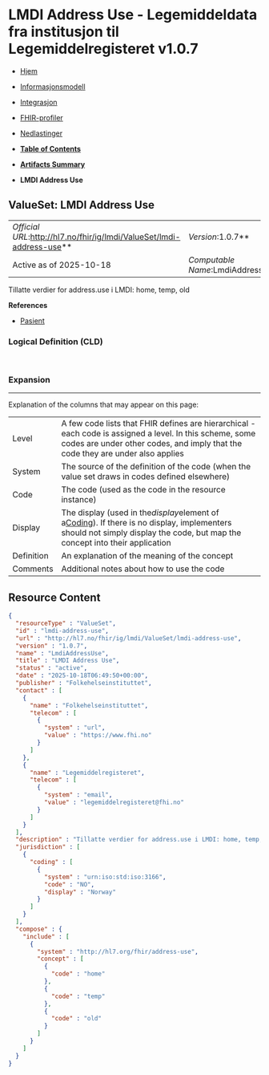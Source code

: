 # LMDI Address Use - Legemiddeldata fra institusjon til Legemiddelregisteret v1.0.7

*  [Hjem](index.md) 
*  [Informasjonsmodell](informasjonsmodell.md) 
*  [Integrasjon](integrasjon.md) 
*  [FHIR-profiler](profiler.md) 
*  [Nedlastinger](nedlastinger.md) 

* [**Table of Contents**](toc.md)
* [**Artifacts Summary**](artifacts.md)
* **LMDI Address Use**

## ValueSet: LMDI Address Use 

| | |
| :--- | :--- |
| *Official URL*:http://hl7.no/fhir/ig/lmdi/ValueSet/lmdi-address-use** | *Version*:1.0.7** |
| Active as of 2025-10-18 | *Computable Name*:LmdiAddressUse |

 
Tillatte verdier for address.use i LMDI: home, temp, old 

 **References** 

* [Pasient](StructureDefinition-lmdi-patient.md)

### Logical Definition (CLD)

 

### Expansion

-------

 Explanation of the columns that may appear on this page: 

| | |
| :--- | :--- |
| Level | A few code lists that FHIR defines are hierarchical - each code is assigned a level. In this scheme, some codes are under other codes, and imply that the code they are under also applies |
| System | The source of the definition of the code (when the value set draws in codes defined elsewhere) |
| Code | The code (used as the code in the resource instance) |
| Display | The display (used in the*display*element of a[Coding](http://hl7.org/fhir/R4/datatypes.html#Coding)). If there is no display, implementers should not simply display the code, but map the concept into their application |
| Definition | An explanation of the meaning of the concept |
| Comments | Additional notes about how to use the code |



## Resource Content

```json
{
  "resourceType" : "ValueSet",
  "id" : "lmdi-address-use",
  "url" : "http://hl7.no/fhir/ig/lmdi/ValueSet/lmdi-address-use",
  "version" : "1.0.7",
  "name" : "LmdiAddressUse",
  "title" : "LMDI Address Use",
  "status" : "active",
  "date" : "2025-10-18T06:49:50+00:00",
  "publisher" : "Folkehelseinstituttet",
  "contact" : [
    {
      "name" : "Folkehelseinstituttet",
      "telecom" : [
        {
          "system" : "url",
          "value" : "https://www.fhi.no"
        }
      ]
    },
    {
      "name" : "Legemiddelregisteret",
      "telecom" : [
        {
          "system" : "email",
          "value" : "legemiddelregisteret@fhi.no"
        }
      ]
    }
  ],
  "description" : "Tillatte verdier for address.use i LMDI: home, temp, old",
  "jurisdiction" : [
    {
      "coding" : [
        {
          "system" : "urn:iso:std:iso:3166",
          "code" : "NO",
          "display" : "Norway"
        }
      ]
    }
  ],
  "compose" : {
    "include" : [
      {
        "system" : "http://hl7.org/fhir/address-use",
        "concept" : [
          {
            "code" : "home"
          },
          {
            "code" : "temp"
          },
          {
            "code" : "old"
          }
        ]
      }
    ]
  }
}

```
